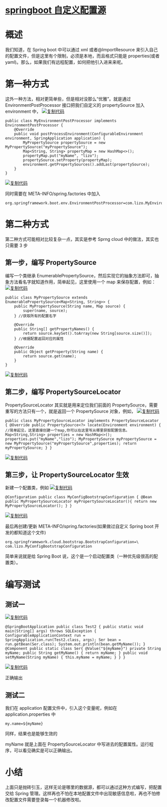 # [springboot 自定义配置源](https://www.cnblogs.com/lizo/p/7683300.html)

# 概述

我们知道，在 Spring boot 中可以通过 xml 或者@ImportResource 来引入自己的配置文件，但是这里有个限制，必须是本地，而且格式只能是 properties(或者 yaml)。那么，如果我们有远程配置，如何把他引入进来来呢。

# 第一种方式

这外一种方法，相对更简单些，但是相对没那么“优雅”。就是通过 EnvironmentPostProcessor 接口把我们自定义的 propertySource 加入 environment 中，
[![复制代码](https://common.cnblogs.com/images/copycode.gif)]("复制代码")

```
public class MyEnvironmentPostProcessor implements EnvironmentPostProcessor {
    @Override
    public void postProcessEnvironment(ConfigurableEnvironment environment, SpringApplication application) {
        MyPropertySource propertySource = new MyPropertySource("myPropertySource");
        Map<String, String> propertyMap = new HashMap<>();
        propertyMap.put("myName", "lizo");
        propertySource.setProperty(propertyMap);
        environment.getPropertySources().addLast(propertySource);
    }
}
```

[![复制代码](https://common.cnblogs.com/images/copycode.gif)]("复制代码")

同时需要在 META-INFO/spring.factories 中加入

```
org.springframework.boot.env.EnvironmentPostProcessor=com.lizo.MyEnvironmentPostProcessor
```

# 第二种方式

第二种方式可能相对比较复杂一点，其实是参考 Sprng cloud 中的做法，其实也只需要 3 步

## 第一步，编写 PropertySource

编写一个类继承 EnumerablePropertySource，然后实现它的抽象方法即可，抽象方法看名字就知道作用，简单起见，这里使用一个 map 来保存配置，例如：
[![复制代码](https://common.cnblogs.com/images/copycode.gif)]("复制代码")

```
public class MyPropertySource extends EnumerablePropertySource<Map<String, String>> {
    public MyPropertySource(String name, Map source) {
        super(name, source);
    } //获取所有的配置名字

    @Override
    public String[] getPropertyNames() {
        return source.keySet().toArray(new String[source.size()]);
    } //根据配置返回对应的属性

    @Override
    public Object getProperty(String name) {
        return source.get(name);
    }
}
```

[![复制代码](https://common.cnblogs.com/images/copycode.gif)]("复制代码")

## 第二步，编写 PropertySourceLocator

PropertySourceLocator 其实就是用来定位我们前面的 PropertySource，需要重写的方法只有一个，就是返回一个 PropertySource 对象，例如，
[![复制代码](https://common.cnblogs.com/images/copycode.gif)]("复制代码")

```
public class MyPropertySourceLocator implements PropertySourceLocator { @Override public PropertySource<?> locate(Environment environment) { //简单起见，这里直接创建一个map,你可以在这里写从哪里获取配置信息。 Map<String,String> properties = new HashMap<>(); properties.put("myName","lizo"); MyPropertySource myPropertySource = new MyPropertySource("myPropertySource",properties); return myPropertySource; } }
```

[![复制代码](https://common.cnblogs.com/images/copycode.gif)]("复制代码")

## 第三步，让 PropertySourceLocator 生效

新建一个配置类，例如
[![复制代码](https://common.cnblogs.com/images/copycode.gif)]("复制代码")

```
@Configuration public class MyConfigBootstrapConfiguration { @Bean public MyPropertySourceLocator myPropertySourceLocator(){ return new MyPropertySourceLocator(); } }
```

[![复制代码](https://common.cnblogs.com/images/copycode.gif)]("复制代码")

最后再创建/更新 META-INFO/spring.factories(如果做过自定义 Spring boot 开发的都知道这个文件)

```
org.springframework.cloud.bootstrap.BootstrapConfiguration=\ com.lizo.MyConfigBootstrapConfiguration
```

简单来说就是给 Spring Boot 说，这个是一个启动配置类（一种优先级很高的配置类）。

# 编写测试

## 测试一

[![复制代码](https://common.cnblogs.com/images/copycode.gif)]("复制代码")

```
@SpringBootApplication public class Test2 { public static void main(String[] args) throws SQLException { ConfigurableApplicationContext run = SpringApplication.run(Test2.class, args); Ser bean = run.getBean(Ser.class); System.out.println(bean.getMyName()); } @Component public static class Ser{ @Value("${myName}") private String myName; public String getMyName() { return myName; } public void setMyName(String myName) { this.myName = myName; } } }
```

[![复制代码](https://common.cnblogs.com/images/copycode.gif)]("复制代码")

正确输出

## 测试二

我们在 application 配置文件中，引入这个变量呢，例如在 application.properties 中

```
my.name=${myName}
```

同样，结果也是能够生效的

myName 就是上面在 PropertySourceLocator 中写进去的配置属性。运行程序，可以看见确实是可以正确输出。

# 小结

上面只是抛砖引玉，这样无论是哪里的数据源，都可以通过这种方式编写，把配置交给 Spring 管理。这样再也不怕在本地配置文件中出现敏感信息啦，再也不怕修改配置文件需要登录每一个机器修改啦。
